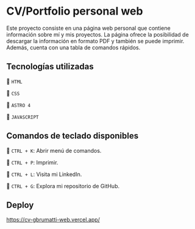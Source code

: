 # CV/Portfolio personal web

Este proyecto consiste en una página web personal que contiene información sobre mí y mis proyectos. La página ofrece la posibilidad de descargar la información en formato PDF y también se puede imprimir. Además, cuenta con una tabla de comandos rápidos.

## Tecnologías utilizadas

🚀 `HTML`

🚀 `CSS`

🚀 `ASTRO 4`

🚀 `JAVASCRIPT`


## Comandos de teclado disponibles

🚀 `CTRL + K`: Abrir menú de comandos.

🚀 `CTRL + P`: Imprimir.

🚀 `CTRL + L`: Visita mi LinkedIn.

🚀 `CTRL + G`: Explora mi repositorio de GitHub.

## Deploy

https://cv-gbrumatti-web.vercel.app/
